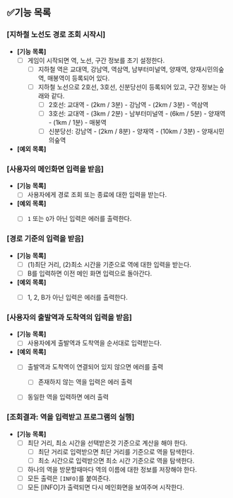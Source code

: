 ## ✅기능 목록

### [지하철 노선도 경로 조회 시작시]

- **[기능 목록]**
    - [ ] 게임이 시작되면 역, 노선, 구간 정보를 초기 설정한다.
        - [ ] 지하철 역은 교대역, 강남역, 역삼역, 남부터미널역, 양재역, 양재시민의숲역, 매봉역이
          등록되어 있다.
        - [ ] 지하철 노선으로 2호선, 3호선, 신분당선이 등록되어 있고, 구간 정보는 아래와 같다.
            - [ ] 2호선: 교대역 - (2km / 3분) - 강남역 - (2km / 3분) - 역삼역
            - [ ] 3호선: 교대역 - (3km / 2분) - 남부터미널역 - (6km / 5분) - 양재역 - (1km / 1분) - 매봉역
            - [ ] 신분당선: 강남역 - (2km / 8분) - 양재역 - (10km / 3분) - 양재시민의숲역
- **[예외 목록]**



### [사용자의 메인화면 입력을 받음]

- **[기능 목록]**
    - [ ] 사용자에게 경로 조회 또는 종료에 대한 입력을 받는다.

- **[예외 목록]**
    - [ ] `1` 또는 `Q`가 아닌 입력은 에러를 출력한다.



### [경로 기준의 입력을 받음]

- **[기능 목록]**
    - [ ] (1)최단 거리, (2)최소 시간을 기준으로 역에 대한 입력을 받는다.
    - [ ] B를 입력하면 이전 메인 화면 입력으로 돌아간다.

- **[예외 목록]**
    - [ ] 1, 2, B가 아닌 입력은 에러를 출력한다.



### [사용자의 출발역과 도착역의 입력을 받음]

- **[기능 목록]**
    - [ ] 사용자에게 출발역과 도착역을 순서대로 입력받는다.

- **[예외 목록]**
    - [ ] 출발역과 도착역이 연결되어 있지 않으면 에러를 출력
        - [ ] 존재하지 않는 역을 입력은 에러 출력
    - [ ] 동일한 역을 입력하면 에러 출력


### [조회결과: 역을 입력받고 프로그램의 실행]
- **[기능 목록]**
  - [ ] 최단 거리, 최소 시간을 선택받은것 기준으로 계산을 해야 한다.
    - [ ] 최단 거리로 입력받으면 최단 거리를 기준으로 역을 탐색한다.
    - [ ] 최소 시간으로 입력받으면 최소 시간 기준으로 역을 탐색한다.
  - [ ] 하나의 역을 방문할때마다 역의 이름에 대한 정보를 저장해야 한다. 
  - [ ] 모든 출력은 `[INFO]`를 붙여준다.
  - [ ] 모든 [INFO]가 출력되면 다시 메인화면을 보여주며 시작한다.